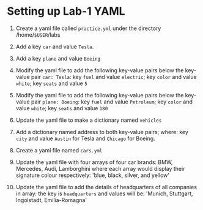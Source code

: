# Setting up Lab-1 YAML

1. Create a yaml file called `practice.yml` under the directory /home/`$USER`/labs
2. Add a key `car` and value `Tesla`.
3. Add a key `plane` and value `Boeing`
4. Modify the yaml file to add the following key-value pairs below the key-value pair `car: Tesla`: key `fuel` and value `electric`; key `color` and value `white`; key `seats` and value `5`
5. Modify the yaml file to add the following key-value pairs below the key-value pair `plane: Boeing`: key `fuel` and value `Petroleum`; key `color` and value `white`; key `seats` and value `180`
6. Update the yaml file to make a dictionary named `vehicles`
7. Add a dictionary named address to both key-value pairs; where: key `city` and value `Austin` for Tesla and `Chicago` for Boeing.

1. Create a yaml file named `cars.yml`
2. Update the yaml file with four arrays of four car brands: BMW, Mercedes, Audi, Lamborghini where each array would display their signature colour respectively: 'blue, black, silver, and yellow'
3. Update the yaml file to add the details of headquarters of all companies in array: the key is `headquarters` and values will be: 'Munich, Stuttgart, Ingolstadt, Emilia-Romagna'
